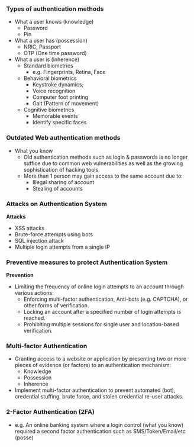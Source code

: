 ### Types of authentication methods
- What a user knows (knowledge)
	- Password
	- Pin
- What a user has (possession)
	- NRIC, Passport
	- OTP (One time password)
- What a user is (inherence)
	- Standard biometrics
		- e.g. Fingerprints, Retina, Face
	- Behavioral biometrics
		- Keystroke dynamics;
		- Voice recognition
		- Computer foot printing
		- Gait (Pattern of movement)
	- Cognitive biometrics
		- Memorable events
		- Identify specific faces

### Outdated Web authentication methods
- What you know 
	- Old authentication methods such as login & passwords is no longer suffice due to common web vulnerabilities as well as the growing sophistication of hacking tools.
	- More than 1 person may gain access to the same account due to:
		- Illegal sharing of account
		- Stealing of accounts

### Attacks on Authentication System
**Attacks**
- XSS attacks
- Brute-force attempts using bots
- SQL injection attack
- Multiple login attempts from a single IP

### Preventive measures to protect Authentication System
**Prevention**
- Limiting the frequency of online login attempts to an account through various actions:
	- Enforcing multi-factor authentication, Anti-bots (e.g. CAPTCHA), or other forms of verification.
	- Locking an account after a specified number of login attempts is reached.
	- Prohibiting multiple sessions for single user and location-based verification.

### Multi-factor Authentication
- Granting access to a website or application by presenting two or more pieces of evidence (or factors) to an authentication mechanism:
	- Knowledge 
	- Possession
	- Inherence
- Implement multi-factor authentication to prevent automated (bot), credential stuffing, brute force, and stolen credential re-user attacks.

### 2-Factor Authentication (2FA)
- e.g. An online banking system where a login control (what you know) required a second factor authentication such as SMS/Token/Email/etc (posse)